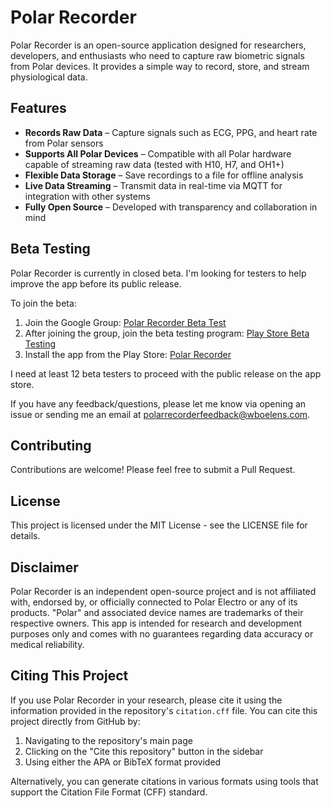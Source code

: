 # Polar Recorder

Polar Recorder is an open-source application designed for researchers, developers, and enthusiasts who need to capture raw biometric signals from Polar devices. It provides a simple way to record, store, and stream physiological data.

## Features

- **Records Raw Data** – Capture signals such as ECG, PPG, and heart rate from Polar sensors
- **Supports All Polar Devices** – Compatible with all Polar hardware capable of streaming raw data (tested with H10, H7, and OH1+)
- **Flexible Data Storage** – Save recordings to a file for offline analysis
- **Live Data Streaming** – Transmit data in real-time via MQTT for integration with other systems
- **Fully Open Source** – Developed with transparency and collaboration in mind

## Beta Testing

Polar Recorder is currently in closed beta. I'm looking for testers to help improve the app before its public release.

To join the beta:

1. Join the Google Group: [Polar Recorder Beta Test](https://groups.google.com/g/polar-recorder-beta-test)
2. After joining the group, join the beta testing program: [Play Store Beta Testing](https://play.google.com/apps/testing/com.wboelens.polarrecorder)
3. Install the app from the Play Store: [Polar Recorder](https://play.google.com/store/apps/details?id=com.wboelens.polarrecorder)

I need at least 12 beta testers to proceed with the public release on the app store.

If you have any feedback/questions, please let me know via opening an issue or sending me an email at polarrecorderfeedback@wboelens.com.

## Contributing

Contributions are welcome! Please feel free to submit a Pull Request.

## License

This project is licensed under the MIT License - see the LICENSE file for details.

## Disclaimer

Polar Recorder is an independent open-source project and is not affiliated with, endorsed by, or officially connected to Polar Electro or any of its products. "Polar" and associated device names are trademarks of their respective owners. This app is intended for research and development purposes only and comes with no guarantees regarding data accuracy or medical reliability.

## Citing This Project

If you use Polar Recorder in your research, please cite it using the information provided in the repository's `citation.cff` file. You can cite this project directly from GitHub by:

1. Navigating to the repository's main page
2. Clicking on the "Cite this repository" button in the sidebar
3. Using either the APA or BibTeX format provided

Alternatively, you can generate citations in various formats using tools that support the Citation File Format (CFF) standard.
